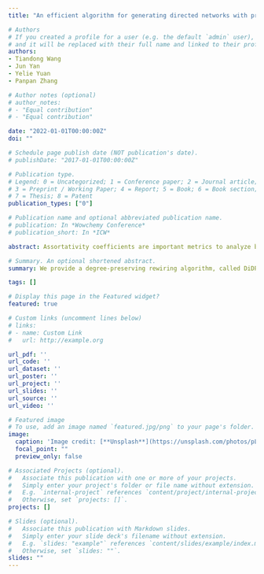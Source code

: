 ```yaml
---
title: "An efficient algorithm for generating directed networks with predetermined assortativity measures (work in progress)"

# Authors
# If you created a profile for a user (e.g. the default `admin` user), write the username (folder name) here 
# and it will be replaced with their full name and linked to their profile.
authors:
- Tiandong Wang
- Jun Yan
- Yelie Yuan
- Panpan Zhang

# Author notes (optional)
# author_notes:
# - "Equal contribution"
# - "Equal contribution"

date: "2022-01-01T00:00:00Z"
doi: ""

# Schedule page publish date (NOT publication's date).
# publishDate: "2017-01-01T00:00:00Z"

# Publication type.
# Legend: 0 = Uncategorized; 1 = Conference paper; 2 = Journal article;
# 3 = Preprint / Working Paper; 4 = Report; 5 = Book; 6 = Book section;
# 7 = Thesis; 8 = Patent
publication_types: ["0"]

# Publication name and optional abbreviated publication name.
# publication: In *Wowchemy Conference*
# publication_short: In *ICW*

abstract: Assortativity coefficients are important metrics to analyze both directed and undirected networks. In general, it is not guaranteed that the fitted model will always agree with the assortativity coefficients in the given network, and the structure of directed networks is more complicated than the undirected ones. Therefore, we provide a remedy by proposing a degree-preserving rewiring algorithm, called DiDPR, for generating directed networks with given directed assortativity coefficients. We construct the joint edge distribution of the target network by accounting for the four directed assortativity coefficients simultaneously, provided that they are attainable, and obtain the desired network by solving a convex optimization problem. Our algorithm also helps check the attainability of the given assortativity coefficients. We assess the performance of the proposed algorithm by simulation studies with focus on two different network models, namely Erdős–Rényi and preferential attachment random networks. We then apply the algorithm to a Facebook wall post network as a real data example. The codes for implementing our algorithm are publicly available in a [R package wdnet](../wdnet/).

# Summary. An optional shortened abstract.
summary: We provide a degree-preserving rewiring algorithm, called DiDPR, for generating directed networks with given directed assortativity coefficients.

tags: []

# Display this page in the Featured widget?
featured: true

# Custom links (uncomment lines below)
# links:
# - name: Custom Link
#   url: http://example.org

url_pdf: ''
url_code: ''
url_dataset: ''
url_poster: ''
url_project: ''
url_slides: ''
url_source: ''
url_video: ''

# Featured image
# To use, add an image named `featured.jpg/png` to your page's folder. 
image:
  caption: 'Image credit: [**Unsplash**](https://unsplash.com/photos/pLCdAaMFLTE)'
  focal_point: ""
  preview_only: false

# Associated Projects (optional).
#   Associate this publication with one or more of your projects.
#   Simply enter your project's folder or file name without extension.
#   E.g. `internal-project` references `content/project/internal-project/index.md`.
#   Otherwise, set `projects: []`.
projects: []

# Slides (optional).
#   Associate this publication with Markdown slides.
#   Simply enter your slide deck's filename without extension.
#   E.g. `slides: "example"` references `content/slides/example/index.md`.
#   Otherwise, set `slides: ""`.
slides: ""
---
```


<!-- {{% callout note %}}
Click the *Cite* button above to demo the feature to enable visitors to import publication metadata into their reference management software.
{{% /callout %}}

{{% callout note %}}
Create your slides in Markdown - click the *Slides* button to check out the example.
{{% /callout %}}

Supplementary notes can be added here, including [code, math, and images](https://wowchemy.com/docs/writing-markdown-latex/). -->
